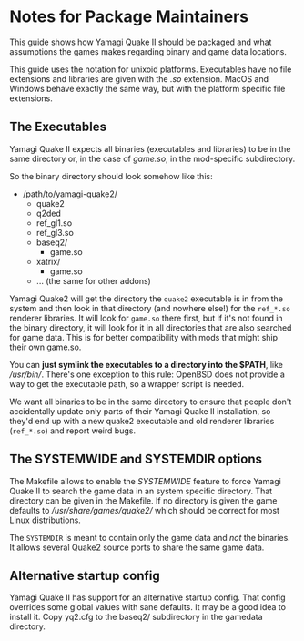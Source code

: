 # Notes for Package Maintainers

This guide shows how Yamagi Quake II should be packaged and what
assumptions the games makes regarding binary and game data locations.

This guide uses the notation for unixoid platforms. Executables have no
file extensions and libraries are given with the *.so* extension. MacOS
and Windows behave exactly the same way, but with the platform specific
file extensions.


## The Executables

Yamagi Quake II expects all binaries (executables and libraries) to be
in the same directory or, in the case of *game.so*, in the mod-specific
subdirectory.

So the binary directory should look somehow like this:

* /path/to/yamagi-quake2/
  * quake2
  * q2ded
  * ref_gl1.so
  * ref_gl3.so
  * baseq2/
    * game.so
  * xatrix/
    * game.so
  * ... (the same for other addons)

Yamagi Quake2 will get the directory the `quake2` executable is in from
the system and then look in that directory (and nowhere else!) for the
`ref_*.so` renderer libraries. It will look for `game.so` there first,
but if it's not found in the binary directory, it will look for it in
all directories that are also searched for game data.  This is for
better compatibility with mods that might ship their own game.so.

You can **just symlink the executables to a directory into the $PATH**,
like */usr/bin/*. There's one exception to this rule: OpenBSD does not
provide a way to get the executable path, so a wrapper script is needed.

We want all binaries to be in the same directory to ensure that people
don't accidentally update only parts of their Yamagi Quake II
installation, so they'd end up with a new quake2 executable and old
renderer libraries (`ref_*.so`) and report weird bugs.


## The SYSTEMWIDE and SYSTEMDIR options

The Makefile allows to enable the *SYSTEMWIDE* feature to force Yamagi
Quake II to search the game data in an system specific directory. That
directory can be given in the Makefile. If no directory is given the
game defaults to */usr/share/games/quake2/* which should be correct for
most Linux distributions.

The `SYSTEMDIR` is meant to contain only the game data and *not* the
binaries. It allows several Quake2 source ports to share the same game
data.


## Alternative startup config

Yamagi Quake II has support for an alternative startup config. That
config overrides some global values with sane defaults. It may be a good
idea to install it. Copy yq2.cfg to the baseq2/ subdirectory in the
gamedata directory.
